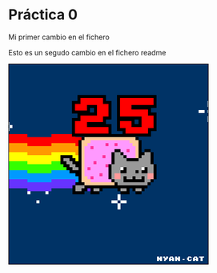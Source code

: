  # Práctica 0

Mi primer cambio en el fichero

Esto es un segudo cambio en el fichero readme

![](Ejercicio2-img1.gif)